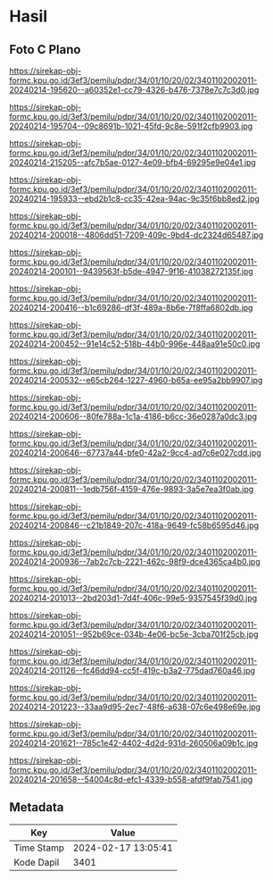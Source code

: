 # Hasil

## Foto C Plano

https://sirekap-obj-formc.kpu.go.id/3ef3/pemilu/pdpr/34/01/10/20/02/3401102002011-20240214-195620--a60352e1-cc79-4326-b476-7378e7c7c3d0.jpg

https://sirekap-obj-formc.kpu.go.id/3ef3/pemilu/pdpr/34/01/10/20/02/3401102002011-20240214-195704--09c8691b-1021-45fd-9c8e-591f2cfb9903.jpg

https://sirekap-obj-formc.kpu.go.id/3ef3/pemilu/pdpr/34/01/10/20/02/3401102002011-20240214-215205--afc7b5ae-0127-4e09-bfb4-69295e9e04e1.jpg

https://sirekap-obj-formc.kpu.go.id/3ef3/pemilu/pdpr/34/01/10/20/02/3401102002011-20240214-195933--ebd2b1c8-cc35-42ea-94ac-9c35f6bb8ed2.jpg

https://sirekap-obj-formc.kpu.go.id/3ef3/pemilu/pdpr/34/01/10/20/02/3401102002011-20240214-200018--4806dd51-7209-409c-9bd4-dc2324d65487.jpg

https://sirekap-obj-formc.kpu.go.id/3ef3/pemilu/pdpr/34/01/10/20/02/3401102002011-20240214-200101--9439563f-b5de-4947-9f16-41038272135f.jpg

https://sirekap-obj-formc.kpu.go.id/3ef3/pemilu/pdpr/34/01/10/20/02/3401102002011-20240214-200416--b1c69286-df3f-489a-8b6e-7f8ffa6802db.jpg

https://sirekap-obj-formc.kpu.go.id/3ef3/pemilu/pdpr/34/01/10/20/02/3401102002011-20240214-200452--91e14c52-518b-44b0-996e-448aa91e50c0.jpg

https://sirekap-obj-formc.kpu.go.id/3ef3/pemilu/pdpr/34/01/10/20/02/3401102002011-20240214-200532--e65cb264-1227-4960-b65a-ee95a2bb9907.jpg

https://sirekap-obj-formc.kpu.go.id/3ef3/pemilu/pdpr/34/01/10/20/02/3401102002011-20240214-200606--80fe788a-1c1a-4186-b6cc-36e0287a0dc3.jpg

https://sirekap-obj-formc.kpu.go.id/3ef3/pemilu/pdpr/34/01/10/20/02/3401102002011-20240214-200646--67737a44-bfe0-42a2-9cc4-ad7c6e027cdd.jpg

https://sirekap-obj-formc.kpu.go.id/3ef3/pemilu/pdpr/34/01/10/20/02/3401102002011-20240214-200811--1edb756f-4159-476e-9893-3a5e7ea3f0ab.jpg

https://sirekap-obj-formc.kpu.go.id/3ef3/pemilu/pdpr/34/01/10/20/02/3401102002011-20240214-200846--c21b1849-207c-418a-9649-fc58b6595d46.jpg

https://sirekap-obj-formc.kpu.go.id/3ef3/pemilu/pdpr/34/01/10/20/02/3401102002011-20240214-200936--7ab2c7cb-2221-462c-98f9-dce4365ca4b0.jpg

https://sirekap-obj-formc.kpu.go.id/3ef3/pemilu/pdpr/34/01/10/20/02/3401102002011-20240214-201013--2bd203d1-7d4f-406c-99e5-9357545f39d0.jpg

https://sirekap-obj-formc.kpu.go.id/3ef3/pemilu/pdpr/34/01/10/20/02/3401102002011-20240214-201051--952b69ce-034b-4e06-bc5e-3cba701f25cb.jpg

https://sirekap-obj-formc.kpu.go.id/3ef3/pemilu/pdpr/34/01/10/20/02/3401102002011-20240214-201126--fc46dd94-cc5f-419c-b3a2-775dad760a46.jpg

https://sirekap-obj-formc.kpu.go.id/3ef3/pemilu/pdpr/34/01/10/20/02/3401102002011-20240214-201223--33aa9d95-2ec7-48f6-a638-07c6e498e69e.jpg

https://sirekap-obj-formc.kpu.go.id/3ef3/pemilu/pdpr/34/01/10/20/02/3401102002011-20240214-201621--785c1e42-4402-4d2d-931d-260506a09b1c.jpg

https://sirekap-obj-formc.kpu.go.id/3ef3/pemilu/pdpr/34/01/10/20/02/3401102002011-20240214-201658--54004c8d-efc1-4339-b558-afdf9fab7541.jpg


## Metadata

| Key        | Value               |
| ---------- | ------------------- |
| Time Stamp | 2024-02-17 13:05:41 |
| Kode Dapil | 3401                |




